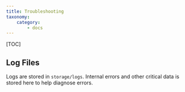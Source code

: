```yaml
---
title: Troubleshooting
taxonomy:
    category:
        - docs
---
```


[TOC]

## Log Files

Logs are stored in `storage/logs`. Internal errors and other critical data is stored here to help diagnose errors.